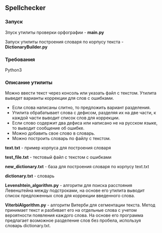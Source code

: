 ## **Spellchecker**

### **Запуск**

Зпуск утилиты проверки орфографии - **main.py**

Запуск утилиты построения словаря по корпусу текста - **DictionaryBuilder.py**


### **Требования**

Python3


### **Описание утилиты**

Можно ввести текст через консоль или указать файл с текстом. Утилита выведет варианты коррекции для слов с ошибками. 
 - Если слова написаны слитно, то предложить вариант разделения.
 - Утилита обрабатывает слова с дефисом, разделяя их на две части, к каждой части выводит список слов для коррекции.
 - Если слово содержит два дефиса или написано не на русском языке, то выводит сообщение об ошибке.
 - Можно добавить свое слово в словарь.
 - Можно построить словарь по файлу с текстом.

**text.txt** - пример корпуса для построения словаря

**test_file.txt** - тестовый файл с текстом с ошибками

**new_dictionary.txt** - база для построения словаря по корпусу text.txt

**dictionary.txt** - словарь

**Levenshtein_algorithm.py** - алгоритм для поиска расстояния Левенштейна между 
подстроками, на основе его утилита выводит список предложенных слов для коррекции введенного слова.

**ViterbiAlgorithm.py** - алгоритм Витерби для сегментации текста. Метод принимает текст и разбивает его на отдельные слова с учетом вероятности появления каждого слова. На основе его программа предлагает возможное разделение слов без пробела, используя словарь dictionary.txt.
